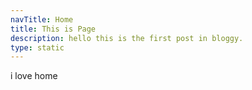```yaml
---
navTitle: Home
title: This is Page
description: hello this is the first post in bloggy.
type: static
---
```


<div class="text-center">
  i love home
</div> 